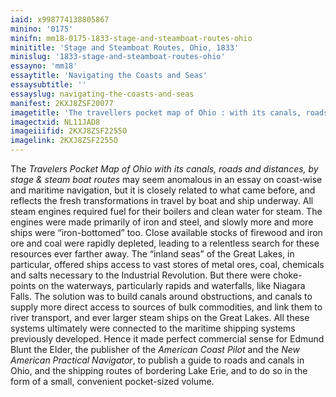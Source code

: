 ```yaml
---
iaid: x998774138805867
minino: '0175'
minifn: mm18-0175-1833-stage-and-steamboat-routes-ohio
minititle: 'Stage and Steamboat Routes, Ohio, 1833'
minislug: '1833-stage-and-steamboat-routes-ohio'
essayno: 'mm18'
essaytitle: 'Navigating the Coasts and Seas'
essaysubtitle: ''
essayslug: navigating-the-coasts-and-seas
manifest: 2KXJ8ZSF20077
imagetitle: 'The travellers pocket map of Ohio : with its canals, roads and distances, by stage & steam boat routes'
imagectxid: NL11JAD8
imageiiifid: 2KXJ8ZSF2255O
imagelink: 2KXJ8ZSF2255O
---
```

The _Travelers Pocket Map of Ohio with its canals, roads and distances, by stage & steam boat routes_ may seem anomalous in an essay on coast-wise and maritime navigation, but it is closely related to what came before, and reflects the fresh transformations in travel by boat and ship underway. All steam engines required fuel for their boilers and clean water for steam. The engines were made primarily of iron and steel, and slowly more and more ships were “iron-bottomed” too. Close available stocks of firewood and iron ore and coal were rapidly depleted, leading to a relentless search for these resources ever farther away. The “inland seas” of the Great Lakes, in particular, offered ships access to vast stores of metal ores, coal, chemicals and salts necessary to the Industrial Revolution. But there were choke-points on the waterways, particularly rapids and waterfalls, like Niagara Falls. The solution was to build canals around obstructions, and canals to supply more direct access to sources of bulk commodities, and link them to river transport, and ever larger steam ships on the Great Lakes. All these systems ultimately were connected to the maritime shipping systems previously developed. Hence it made perfect commercial sense for Edmund Blunt the Elder, the publisher of the _American Coast Pilot_ and the _New American Practical Navigator_, to publish a guide to roads and canals in Ohio, and the shipping routes of bordering Lake Erie, and to do so in the form of a small, convenient pocket-sized volume. 








